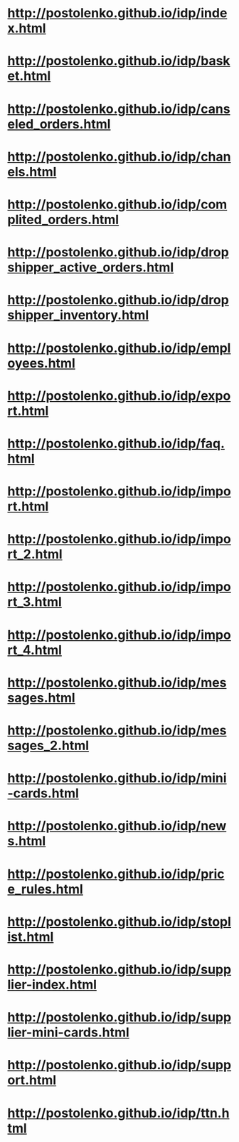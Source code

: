 # http://postolenko.github.io/idp/index.html
# http://postolenko.github.io/idp/basket.html
# http://postolenko.github.io/idp/canseled_orders.html
# http://postolenko.github.io/idp/chanels.html
# http://postolenko.github.io/idp/complited_orders.html
# http://postolenko.github.io/idp/dropshipper_active_orders.html
# http://postolenko.github.io/idp/dropshipper_inventory.html
# http://postolenko.github.io/idp/employees.html
# http://postolenko.github.io/idp/export.html
# http://postolenko.github.io/idp/faq.html
# http://postolenko.github.io/idp/import.html
# http://postolenko.github.io/idp/import_2.html
# http://postolenko.github.io/idp/import_3.html
# http://postolenko.github.io/idp/import_4.html
# http://postolenko.github.io/idp/messages.html
# http://postolenko.github.io/idp/messages_2.html
# http://postolenko.github.io/idp/mini-cards.html
# http://postolenko.github.io/idp/news.html
# http://postolenko.github.io/idp/price_rules.html
# http://postolenko.github.io/idp/stoplist.html
# http://postolenko.github.io/idp/supplier-index.html
# http://postolenko.github.io/idp/supplier-mini-cards.html
# http://postolenko.github.io/idp/support.html
# http://postolenko.github.io/idp/ttn.html